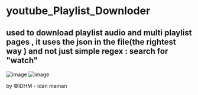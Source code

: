 # youtube_Playlist_Downloder
## used to download playlist audio and multi playlist pages , it uses the json in the file(the rightest way ) and not just simple regex :  search for "watch" 
![image](https://user-images.githubusercontent.com/90776557/183916995-3f64caad-616c-4be8-bd0a-fa72d85d7b56.png)
![image](https://user-images.githubusercontent.com/90776557/183917063-876042fa-46d8-436e-b6cf-9eb93387c56e.png)

by ©IDHM - idan maman
